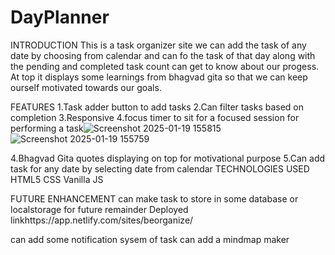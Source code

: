 # DayPlanner

INTRODUCTION
This is a task organizer site we can add the task of any date by choosing from calendar and can fo the task of that day along with the pending and completed task count
can get to know about our progess.
At top it displays some learnings from bhagvad gita so that we can keep ourself motivated towards our goals.


FEATURES
1.Task adder button to add tasks
2.Can filter tasks based on completion
3.Responsive
4.focus timer to sit for a focused session for performing a task![Screenshot 2025-01-19 155815](https://github.com/user-attachments/assets/c2712cd6-5a07-4142-974f-4fa0c6447ff4)
![Screenshot 2025-01-19 155759](https://github.com/user-attachments/assets/35935f81-080e-4f2f-9570-8f9e1620d5da)

4.Bhagvad Gita quotes displaying on top for motivational purpose
5.Can add task for any date by selecting date from calendar
TECHNOLOGIES USED
HTML5
CSS
Vanilla JS




FUTURE ENHANCEMENT
can make task to store in some database or localstorage for future remainder
Deployed linkhttps://app.netlify.com/sites/beorganize/

can add some notification sysem of task
can add a mindmap maker


